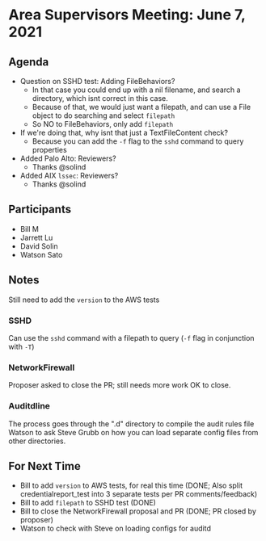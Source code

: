 # Area Supervisors Meeting: June 7, 2021

## Agenda
- Question on SSHD test: Adding FileBehaviors?
	- In that case you could end up with a nil filename, and search a directory, which isnt correct in this case.
	- Because of that, we would just want a filepath, and can use a File object to do searching and select `filepath`
	- So NO to FileBehaviors, only add `filepath`
- If we're doing that, why isnt that just a TextFileContent check?
	- Because you can add the `-f` flag to the `sshd` command to query properties
- Added Palo Alto: Reviewers?
	- Thanks @solind
- Added AIX `lssec`: Reviewers?
	- Thanks @solind

## Participants
- Bill M
- Jarrett Lu
- David Solin
- Watson Sato

## Notes
Still need to add the `version` to the AWS tests

### SSHD
Can use the `sshd` command with a filepath to query (`-f` flag in conjunction with `-T`)

### NetworkFirewall
Proposer asked to close the PR; still needs more work
OK to close.

### Auditdline
The process goes through the ".d" directory to compile the audit rules file
Watson to ask Steve Grubb on how you can load separate config files from other directories.

## For Next Time
- Bill to add `version` to AWS tests, for real this time (DONE; Also split credentialreport_test into 3 separate tests per PR comments/feedback)
- Bill to add `filepath` to SSHD test (DONE)
- Bill to close the NetworkFirewall proposal and PR (DONE; PR closed by proposer)
- Watson to check with Steve on loading configs for auditd
